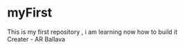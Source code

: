 # myFirst
This is my first repository  , i am learning now how to build it 
<br>
Creater - AR Ballava

